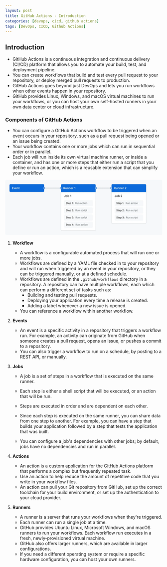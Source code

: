 ```yaml
---
layout: post
title: GitHub Actions - Introduction
categories: [devops, cicd, github actions]
tags: [DevOps, CICD, Github Actions]
---
```


## Introduction

- GitHub Actions is a continuous integration and continuous delivery (CI/CD) platform that allows you to automate your build, test, and deployment pipeline. 
- You can create workflows that build and test every pull request to your repository, or deploy merged pull requests to production.
- GitHub Actions goes beyond just DevOps and lets you run workflows when other events happen in your repository.
- GitHub provides Linux, Windows, and macOS virtual machines to run your workflows, or you can host your own self-hosted runners in your own data center or cloud infrastructure.

### Components of GitHub Actions

- You can configure a GitHub Actions workflow to be triggered when an event occurs in your repository, such as a pull request being opened or an issue being created. 
- Your workflow contains one or more jobs which can run in sequential order or in parallel. 
- Each job will run inside its own virtual machine runner, or inside a container, and has one or more steps that either run a script that you define or run an action, which is a reusable extension that can simplify your workflow.

![Actions Overview](/assets/img/devops/cicd/githubactions/overview-actions.webp)

1. **Workflow**
    - A workflow is a configurable automated process that will run one or more jobs. 
    - Workflows are defined by a YAML file checked in to your repository and will run when triggered by an event in your repository, or they can be triggered manually, or at a defined schedule.
    - Workflows are defined in the `.github/workflows` directory in a repository. A repository can have multiple workflows, each which can perform a different set of tasks such as:
        + Building and testing pull requests.
        + Deploying your application every time a release is created.
        + Adding a label whenever a new issue is opened.
    - You can reference a workflow within another workflow.

2. **Events**
    - An event is a specific activity in a repository that triggers a workflow run. For example, an activity can originate from GitHub when someone creates a pull request, opens an issue, or pushes a commit to a repository. 
    - You can also trigger a workflow to run on a schedule, by posting to a REST API, or manually.

3. **Jobs**
    - A job is a set of steps in a workflow that is executed on the same runner.
    - Each step is either a shell script that will be executed, or an action that will be run. 
    - Steps are executed in order and are dependent on each other.
    - Since each step is executed on the same runner, you can share data from one step to another. For example, you can have a step that builds your application followed by a step that tests the application that was built.

    - You can configure a job's dependencies with other jobs; by default, jobs have no dependencies and run in parallel. 

4. **Actions**
    - An action is a custom application for the GitHub Actions platform that performs a complex but frequently repeated task. 
    - Use an action to help reduce the amount of repetitive code that you write in your workflow files. 
    - An action can pull your Git repository from GitHub, set up the correct toolchain for your build environment, or set up the authentication to your cloud provider.

5. **Runners**
    - A runner is a server that runs your workflows when they're triggered. 
    - Each runner can run a single job at a time. 
    - GitHub provides Ubuntu Linux, Microsoft Windows, and macOS runners to run your workflows. Each workflow run executes in a fresh, newly-provisioned virtual machine.
    - GitHub also offers larger runners, which are available in larger configurations. 
    - If you need a different operating system or require a specific hardware configuration, you can host your own runners.
